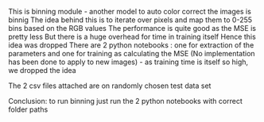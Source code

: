 This is binning module - another model to auto color correct the images is binnig
The idea behind this is to iterate over pixels and map them to 0-255 bins based on the RGB values
The performance is quite good as the MSE is pretty less 
But there is a huge overhead for time in training itself
Hence this idea was dropped 
There are 2 python notebooks : one for extraction of the parameters and one for training as calculating the MSE
(No implementation has been done to apply to new images) - as training time is itself so high, we dropped the idea

The 2 csv files attached are on randomly chosen test data set

Conclusion: to run binning just run the 2 python notebooks with correct folder paths

